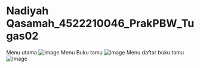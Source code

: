 # Nadiyah Qasamah_4522210046_PrakPBW_Tugas02
Menu utama
![image](https://github.com/user-attachments/assets/4371afc9-026c-40f3-905a-8e80d858eb88)
Menu Buku tamu
![image](https://github.com/user-attachments/assets/c5d37539-5ee8-463e-b095-b477af49dde8)
Menu daftar buku tamu
![image](https://github.com/user-attachments/assets/6f6ff7d3-b9a9-4066-ba03-209d4ecc5af4)

